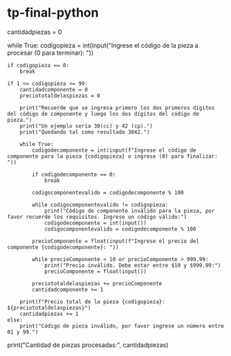# tp-final-python
cantidadpiezas = 0

while True:
    codigopieza = int(input("Ingrese el código de la pieza a procesar (0 para terminar): "))
    
    if codigopieza == 0:
        break
    
    if 1 <= codigopieza <= 99:
        cantidadcomponente = 0
        preciototaldelaspiezas = 0
        
        print("Recuerde que se ingresa primero los dos primeros dígitos del código de componente y luego los dos dígitos del código de pieza.")
        print("Un ejemplo sería 30(cc) y 42 (cp).")
        print("Quedando tal como resultado 3042.")
        
        while True:
            codigodecomponente = int(input(f"Ingrese el código de componente para la pieza {codigopieza} o ingrese (0) para finalizar: "))
            
            if codigodecomponente == 0:
                break
            
            codigocomponentevalido = codigodecomponente % 100
            
            while codigocomponentevalido != codigopieza:
                print("Código de componente inválido para la pieza, por favor recuerde los requisitos. Ingrese un código válido:")
                codigodecomponente = int(input())
                codigocomponentevalido = codigodecomponente % 100
            
            precioComponente = float(input(f"Ingrese el precio del componente {codigodecomponente}: "))
            
            while precioComponente < 10 or precioComponente > 999.99:
                print("Precio inválido. Debe estar entre $10 y $999.99:")
                precioComponente = float(input())
            
            preciototaldelaspiezas += precioComponente
            cantidadcomponente += 1
        
        print(f"Precio total de la pieza {codigopieza}: ${preciototaldelaspiezas}")
        cantidadpiezas += 1
    else:
        print("Código de pieza inválido, por favor ingrese un número entre 01 y 99.")

print("Cantidad de piezas procesadas:", cantidadpiezas)
